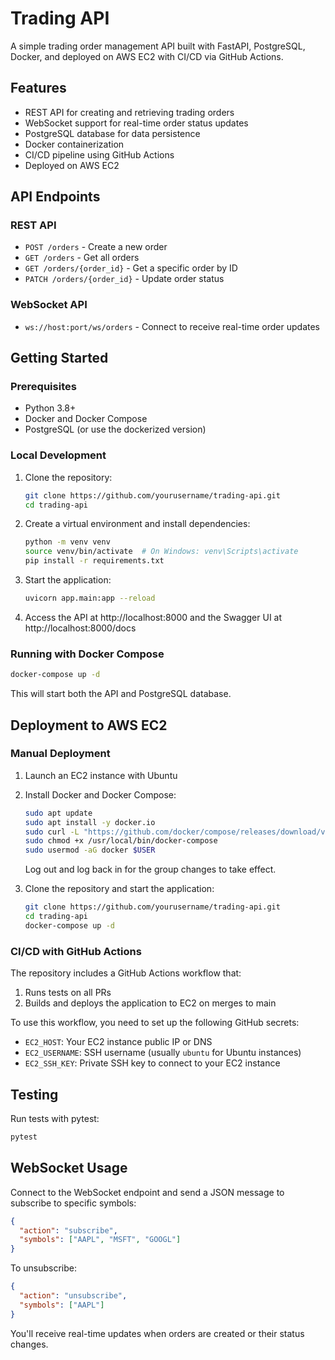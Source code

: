 # Trading API

A simple trading order management API built with FastAPI, PostgreSQL, Docker, and deployed on AWS EC2 with CI/CD via GitHub Actions.

## Features

- REST API for creating and retrieving trading orders
- WebSocket support for real-time order status updates
- PostgreSQL database for data persistence
- Docker containerization
- CI/CD pipeline using GitHub Actions
- Deployed on AWS EC2

## API Endpoints

### REST API

- `POST /orders` - Create a new order
- `GET /orders` - Get all orders
- `GET /orders/{order_id}` - Get a specific order by ID
- `PATCH /orders/{order_id}` - Update order status

### WebSocket API

- `ws://host:port/ws/orders` - Connect to receive real-time order updates

## Getting Started

### Prerequisites

- Python 3.8+
- Docker and Docker Compose
- PostgreSQL (or use the dockerized version)

### Local Development

1. Clone the repository:
   ```bash
   git clone https://github.com/yourusername/trading-api.git
   cd trading-api
   ```

2. Create a virtual environment and install dependencies:
   ```bash
   python -m venv venv
   source venv/bin/activate  # On Windows: venv\Scripts\activate
   pip install -r requirements.txt
   ```

3. Start the application:
   ```bash
   uvicorn app.main:app --reload
   ```

4. Access the API at http://localhost:8000 and the Swagger UI at http://localhost:8000/docs

### Running with Docker Compose

```bash
docker-compose up -d
```

This will start both the API and PostgreSQL database.

## Deployment to AWS EC2

### Manual Deployment

1. Launch an EC2 instance with Ubuntu
2. Install Docker and Docker Compose:
   ```bash
   sudo apt update
   sudo apt install -y docker.io
   sudo curl -L "https://github.com/docker/compose/releases/download/v2.20.3/docker-compose-$(uname -s)-$(uname -m)" -o /usr/local/bin/docker-compose
   sudo chmod +x /usr/local/bin/docker-compose
   sudo usermod -aG docker $USER
   ```
   Log out and log back in for the group changes to take effect.

3. Clone the repository and start the application:
   ```bash
   git clone https://github.com/yourusername/trading-api.git
   cd trading-api
   docker-compose up -d
   ```

### CI/CD with GitHub Actions

The repository includes a GitHub Actions workflow that:
1. Runs tests on all PRs
2. Builds and deploys the application to EC2 on merges to main

To use this workflow, you need to set up the following GitHub secrets:
- `EC2_HOST`: Your EC2 instance public IP or DNS
- `EC2_USERNAME`: SSH username (usually `ubuntu` for Ubuntu instances)
- `EC2_SSH_KEY`: Private SSH key to connect to your EC2 instance

## Testing

Run tests with pytest:

```bash
pytest
```

## WebSocket Usage

Connect to the WebSocket endpoint and send a JSON message to subscribe to specific symbols:

```json
{
  "action": "subscribe",
  "symbols": ["AAPL", "MSFT", "GOOGL"]
}
```

To unsubscribe:

```json
{
  "action": "unsubscribe",
  "symbols": ["AAPL"]
}
```

You'll receive real-time updates when orders are created or their status changes.